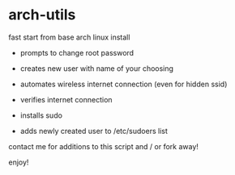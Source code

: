 # arch-utils
fast start from base arch linux install

* prompts to change root password

* creates new user with name of your choosing

* automates wireless internet connection (even for hidden ssid)

* verifies internet connection

* installs sudo

* adds newly created user to /etc/sudoers list

contact me for additions to this script and / or fork away!

enjoy!
